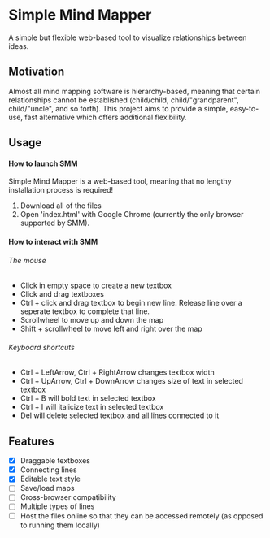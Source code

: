 # Simple Mind Mapper
A simple but flexible web-based tool to visualize relationships between ideas.

## Motivation
Almost all mind mapping software is hierarchy-based, meaning that certain relationships cannot be established (child/child, child/"grandparent", child/"uncle", and so forth). This project aims to provide a simple, easy-to-use, fast alternative which offers additional flexibility.


## Usage
#### How to launch SMM
Simple Mind Mapper is a web-based tool, meaning that no lengthy installation process is required!
1. Download all of the files
2. Open 'index.html' with Google Chrome (currently the only browser supported by SMM).

#### How to interact with SMM
###### The mouse
- Click in empty space to create a new textbox
- Click and drag textboxes
- Ctrl + click and drag textbox to begin new line. Release line over a seperate textbox to complete that line.
- Scrollwheel to move up and down the map
- Shift + scrollwheel to move left and right over the map

###### Keyboard shortcuts
- Ctrl + LeftArrow, Ctrl + RightArrow changes textbox width
- Ctrl + UpArrow, Ctrl + DownArrow changes size of text in selected textbox
- Ctrl + B will bold text in selected textbox
- Ctrl + I will italicize text in selected textbox
- Del will delete selected textbox and all lines connected to it

## Features
- [x] Draggable textboxes
- [x] Connecting lines
- [x] Editable text style
- [ ] Save/load maps
- [ ] Cross-browser compatibility
- [ ] Multiple types of lines
- [ ] Host the files online so that they can be accessed remotely (as opposed to running them locally)
